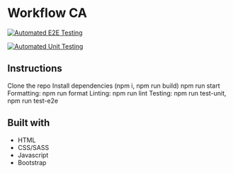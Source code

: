 # Workflow CA

[![Automated E2E Testing](https://github.com/mathildeew/workflow-ca-smc/actions/workflows/e2e-test.yml/badge.svg)](https://github.com/mathildeew/workflow-ca-smc/actions/workflows/e2e-test.yml)

[![Automated Unit Testing](https://github.com/mathildeew/workflow-ca-smc/actions/workflows/unit-test.yml/badge.svg)](https://github.com/mathildeew/workflow-ca-smc/actions/workflows/unit-test.yml)

## Instructions

Clone the repo
Install dependencies (npm i, npm run build)
npm run start
Formatting: npm run format
Linting: npm run lint
Testing: npm run test-unit, npm run test-e2e

## Built with

- HTML
- CSS/SASS
- Javascript
- Bootstrap
